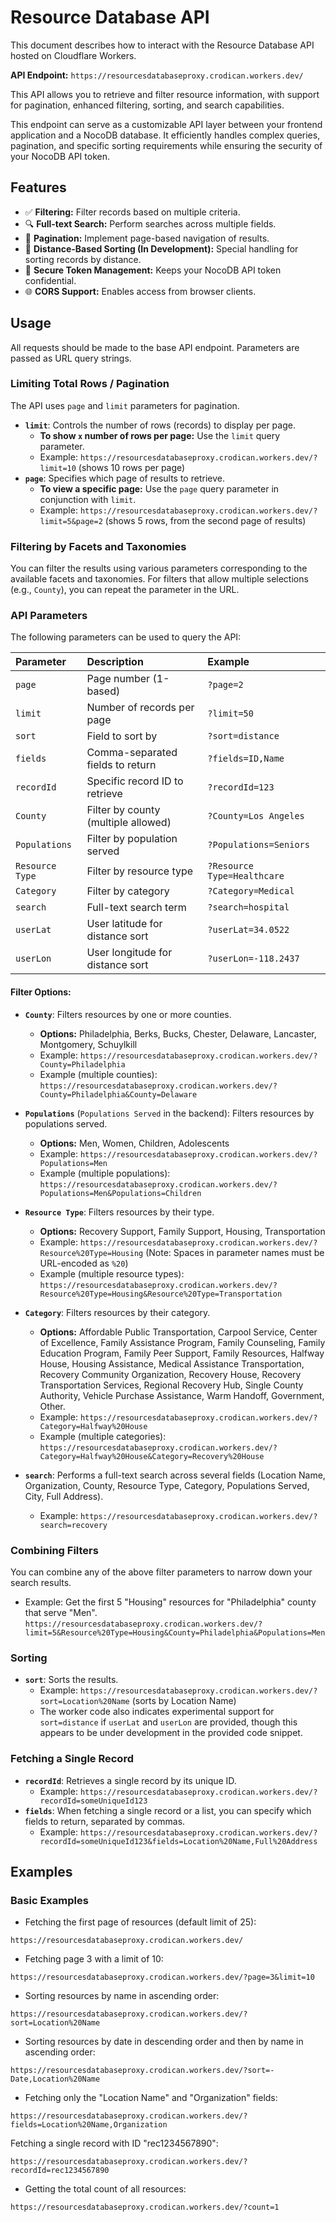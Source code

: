 # Resource Database API

This document describes how to interact with the Resource Database API hosted on Cloudflare Workers.

**API Endpoint:** `https://resourcesdatabaseproxy.crodican.workers.dev/`

This API allows you to retrieve and filter resource information, with support for pagination, enhanced filtering, sorting, and search capabilities.

This endpoint can serve as a customizable API layer between your frontend application and a NocoDB database. It efficiently handles complex queries, pagination, and specific sorting requirements while ensuring the security of your NocoDB API token.

## Features

* ✅ **Filtering:** Filter records based on multiple criteria.
* 🔍 **Full-text Search:** Perform searches across multiple fields.
* 📄 **Pagination:** Implement page-based navigation of results.
* 🧭 **Distance-Based Sorting (In Development):** Special handling for sorting records by distance.
* 🔐 **Secure Token Management:** Keeps your NocoDB API token confidential.
* 🌐 **CORS Support:** Enables access from browser clients.

## Usage

All requests should be made to the base API endpoint. Parameters are passed as URL query strings.

### Limiting Total Rows / Pagination

The API uses `page` and `limit` parameters for pagination.

* **`limit`**: Controls the number of rows (records) to display per page.
    * **To show `x` number of rows per page:** Use the `limit` query parameter.
    * Example: `https://resourcesdatabaseproxy.crodican.workers.dev/?limit=10` (shows 10 rows per page)
* **`page`**: Specifies which page of results to retrieve.
    * **To view a specific page:** Use the `page` query parameter in conjunction with `limit`.
    * Example: `https://resourcesdatabaseproxy.crodican.workers.dev/?limit=5&page=2` (shows 5 rows, from the second page of results)

### Filtering by Facets and Taxonomies

You can filter the results using various parameters corresponding to the available facets and taxonomies. For filters that allow multiple selections (e.g., `County`), you can repeat the parameter in the URL.

### API Parameters

The following parameters can be used to query the API:

| Parameter       | Description                                    | Example                     |
| :-------------- | :--------------------------------------------- | :-------------------------- |
| `page`          | Page number (1-based)                          | `?page=2`                   |
| `limit`         | Number of records per page                     | `?limit=50`                 |
| `sort`          | Field to sort by                               | `?sort=distance`            |
| `fields`        | Comma-separated fields to return               | `?fields=ID,Name`           |
| `recordId`      | Specific record ID to retrieve                 | `?recordId=123`             |
| `County`        | Filter by county (multiple allowed)            | `?County=Los Angeles`       |
| `Populations`   | Filter by population served                    | `?Populations=Seniors`      |
| `Resource Type` | Filter by resource type                        | `?Resource Type=Healthcare` |
| `Category`      | Filter by category                             | `?Category=Medical`         |
| `search`        | Full-text search term                          | `?search=hospital`          |
| `userLat`       | User latitude for distance sort                | `?userLat=34.0522`          |
| `userLon`       | User longitude for distance sort               | `?userLon=-118.2437`        |

#### Filter Options:

* **`County`**: Filters resources by one or more counties.
    * **Options:** Philadelphia, Berks, Bucks, Chester, Delaware, Lancaster, Montgomery, Schuylkill
    * Example: `https://resourcesdatabaseproxy.crodican.workers.dev/?County=Philadelphia`
    * Example (multiple counties): `https://resourcesdatabaseproxy.crodican.workers.dev/?County=Philadelphia&County=Delaware`

* **`Populations`** (`Populations Served` in the backend): Filters resources by populations served.
    * **Options:** Men, Women, Children, Adolescents
    * Example: `https://resourcesdatabaseproxy.crodican.workers.dev/?Populations=Men`
    * Example (multiple populations): `https://resourcesdatabaseproxy.crodican.workers.dev/?Populations=Men&Populations=Children`

* **`Resource Type`**: Filters resources by their type.
    * **Options:** Recovery Support, Family Support, Housing, Transportation
    * Example: `https://resourcesdatabaseproxy.crodican.workers.dev/?Resource%20Type=Housing` (Note: Spaces in parameter names must be URL-encoded as `%20`)
    * Example (multiple resource types): `https://resourcesdatabaseproxy.crodican.workers.dev/?Resource%20Type=Housing&Resource%20Type=Transportation`

* **`Category`**: Filters resources by their category.
    * **Options:** Affordable Public Transportation, Carpool Service, Center of Excellence, Family Assistance Program, Family Counseling, Family Education Program, Family Peer Support, Family Resources, Halfway House, Housing Assistance, Medical Assistance Transportation, Recovery Community Organization, Recovery House, Recovery Transportation Services, Regional Recovery Hub, Single County Authority, Vehicle Purchase Assistance, Warm Handoff, Government, Other.
    * Example: `https://resourcesdatabaseproxy.crodican.workers.dev/?Category=Halfway%20House`
    * Example (multiple categories): `https://resourcesdatabaseproxy.crodican.workers.dev/?Category=Halfway%20House&Category=Recovery%20House`

* **`search`**: Performs a full-text search across several fields (Location Name, Organization, County, Resource Type, Category, Populations Served, City, Full Address).
    * Example: `https://resourcesdatabaseproxy.crodican.workers.dev/?search=recovery`

### Combining Filters

You can combine any of the above filter parameters to narrow down your search results.

* Example: Get the first 5 "Housing" resources for "Philadelphia" county that serve "Men".
    `https://resourcesdatabaseproxy.crodican.workers.dev/?limit=5&Resource%20Type=Housing&County=Philadelphia&Populations=Men`

### Sorting

* **`sort`**: Sorts the results.
    * Example: `https://resourcesdatabaseproxy.crodican.workers.dev/?sort=Location%20Name` (sorts by Location Name)
    * The worker code also indicates experimental support for `sort=distance` if `userLat` and `userLon` are provided, though this appears to be under development in the provided code snippet.

### Fetching a Single Record

* **`recordId`**: Retrieves a single record by its unique ID.
    * Example: `https://resourcesdatabaseproxy.crodican.workers.dev/?recordId=someUniqueId123`
* **`fields`**: When fetching a single record or a list, you can specify which fields to return, separated by commas.
    * Example: `https://resourcesdatabaseproxy.crodican.workers.dev/?recordId=someUniqueId123&fields=Location%20Name,Full%20Address`

## Examples

### Basic Examples

- Fetching the first page of resources (default limit of 25):

`https://resourcesdatabaseproxy.crodican.workers.dev/`

- Fetching page 3 with a limit of 10:

`https://resourcesdatabaseproxy.crodican.workers.dev/?page=3&limit=10`

- Sorting resources by name in ascending order:

`https://resourcesdatabaseproxy.crodican.workers.dev/?sort=Location%20Name`

- Sorting resources by date in descending order and then by name in ascending order:

`https://resourcesdatabaseproxy.crodican.workers.dev/?sort=-Date,Location%20Name`

- Fetching only the "Location Name" and "Organization" fields:

`https://resourcesdatabaseproxy.crodican.workers.dev/?fields=Location%20Name,Organization`

Fetching a single record with ID "rec1234567890":

`https://resourcesdatabaseproxy.crodican.workers.dev/?recordId=rec1234567890`

- Getting the total count of all resources:

`https://resourcesdatabaseproxy.crodican.workers.dev/?count=1`